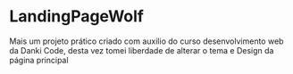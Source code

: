 # LandingPageWolf
Mais um projeto prático criado com auxilio do curso desenvolvimento web da Danki Code, desta vez tomei liberdade de alterar o tema e Design da página principal
